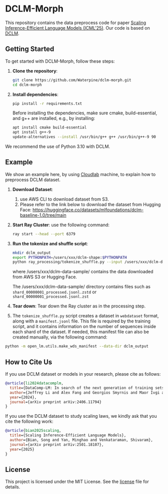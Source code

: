# DCLM-Morph

This repository contains the data preprocess code for paper [Scaling Inference-Efficient Language Models (ICML'25)](https://arxiv.org/pdf/2501.18107). Our code is based on [DCLM](https://github.com/mlfoundations/dclm).

## Getting Started

To get started with DCLM-Morph, follow these steps:

1. **Clone the repository**:
    ```bash
    git clone https://github.com/Waterpine/dclm-morph.git
    cd dclm-morph
    ```

2. **Install dependencies**:
    ```bash
    pip install -r requirements.txt
    ```
    Before installing the dependencies, make sure cmake, build-essential, and g++ are installed, e.g., by installing:
    ```bash
    apt install cmake build-essential
    apt install g++-9
    update-alternatives --install /usr/bin/g++ g++ /usr/bin/g++-9 90
    ```

We recommend the use of Python 3.10 with DCLM.


## Example
We show an example here, by using [Cloudlab](https://www.cloudlab.us/) machine, to explain how to preprocess DCLM dataset.

1. **Download Dataset**: 
   1. use AWS CLI to download dataset from S3. 
   2. Please refer to the link below to download the dataset from Hugging Face: https://huggingface.co/datasets/mlfoundations/dclm-baseline-1.0/tree/main
2. **Start Ray Cluster**: use the following command:
    ```bash
    ray start --head --port 6379
    ```
3. **Run the tokenize and shuffle script**:
    ```bash
    mkdir dclm_output
    export PYTHONPATH=/users/xxx/dclm-shape:$PYTHONPATH
    python ray_processing/tokenize_shuffle.py --input /users/xxx/dclm-data-sample/ --readable_name dclm_shard --output dclm_output --content_key text
    ```
    where /users/xxx/dclm-data-sample/ contains the data downloaded from AWS S3 or Hugging Face.
    
    The /users/xxx/dclm-data-sample/ directory contains files such as ``shard_00000001_processed.jsonl.zstd`` or ``shard_00000001_processed.jsonl.zst``
4. **Tear down**: Tear down the Ray cluster as in the processing step.
5. The `tokenize_shuffle.py` script creates a dataset in `webdataset` format, along with a `manifest.jsonl` file. This file is required by the training script, and it contains information on the number of sequences inside each shard of the dataset. If needed, this manifest file can also be created manually, via the following command:

```bash
python -m open_lm.utils.make_wds_manifest --data-dir dclm_output
```


## How to Cite Us

If you use DCLM dataset or models in your research, please cite as follows:

```bibtex
@article{li2024datacomplm,
  title={DataComp-LM: In search of the next generation of training sets for language models}, 
  author={Jeffrey Li and Alex Fang and Georgios Smyrnis and Maor Ivgi and Matt Jordan and Samir Gadre and Hritik Bansal and Etash Guha and Sedrick Keh and Kushal Arora and Saurabh Garg and Rui Xin and Niklas Muennighoff and Reinhard Heckel and Jean Mercat and Mayee Chen and Suchin Gururangan and Mitchell Wortsman and Alon Albalak and Yonatan Bitton and Marianna Nezhurina and Amro Abbas and Cheng-Yu Hsieh and Dhruba Ghosh and Josh Gardner and Maciej Kilian and Hanlin Zhang and Rulin Shao and Sarah Pratt and Sunny Sanyal and Gabriel Ilharco and Giannis Daras and Kalyani Marathe and Aaron Gokaslan and Jieyu Zhang and Khyathi Chandu and Thao Nguyen and Igor Vasiljevic and Sham Kakade and Shuran Song and Sujay Sanghavi and Fartash Faghri and Sewoong Oh and Luke Zettlemoyer and Kyle Lo and Alaaeldin El-Nouby and Hadi Pouransari and Alexander Toshev and Stephanie Wang and Dirk Groeneveld and Luca Soldaini and Pang Wei Koh and Jenia Jitsev and Thomas Kollar and Alexandros G. Dimakis and Yair Carmon and Achal Dave and Ludwig Schmidt and Vaishaal Shankar},
  year={2024},
  journal={arXiv preprint arXiv:2406.11794}
}
```

If you use the DCLM dataset to study scaling laws, we kindly ask that you cite the following work:
```bibtex
@article{bian2025scaling,
  title={Scaling Inference-Efficient Language Models},
  author={Bian, Song and Yan, Minghao and Venkataraman, Shivaram},
  journal={arXiv preprint arXiv:2501.18107},
  year={2025}
}
```

## License
This project is licensed under the MIT License. See the [license](LICENSE.txt) file for details.


